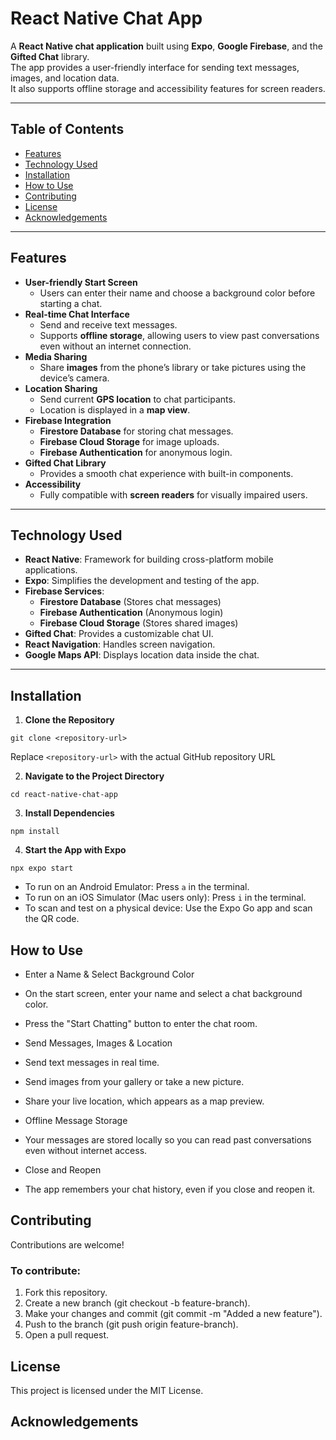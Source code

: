 # React Native Chat App

A **React Native chat application** built using **Expo**, **Google Firebase**, and the **Gifted Chat** library.  
The app provides a user-friendly interface for sending text messages, images, and location data.  
It also supports offline storage and accessibility features for screen readers.

---

## Table of Contents

- [Features](#features)
- [Technology Used](#technology-used)
- [Installation](#installation)
- [How to Use](#how-to-use)
- [Contributing](#contributing)
- [License](#license)
- [Acknowledgements](#acknowledgements)

---

## Features

- **User-friendly Start Screen**
  - Users can enter their name and choose a background color before starting a chat.
- **Real-time Chat Interface**
  - Send and receive text messages.
  - Supports **offline storage**, allowing users to view past conversations even without an internet connection.
- **Media Sharing**
  - Share **images** from the phone’s library or take pictures using the device’s camera.
- **Location Sharing**
  - Send current **GPS location** to chat participants.
  - Location is displayed in a **map view**.
- **Firebase Integration**
  - **Firestore Database** for storing chat messages.
  - **Firebase Cloud Storage** for image uploads.
  - **Firebase Authentication** for anonymous login.
- **Gifted Chat Library**
  - Provides a smooth chat experience with built-in components.
- **Accessibility**
  - Fully compatible with **screen readers** for visually impaired users.

---

## Technology Used

- **React Native**: Framework for building cross-platform mobile applications.
- **Expo**: Simplifies the development and testing of the app.
- **Firebase Services**:
  - **Firestore Database** (Stores chat messages)
  - **Firebase Authentication** (Anonymous login)
  - **Firebase Cloud Storage** (Stores shared images)
- **Gifted Chat**: Provides a customizable chat UI.
- **React Navigation**: Handles screen navigation.
- **Google Maps API**: Displays location data inside the chat.

---

## Installation

1. **Clone the Repository**

`git clone <repository-url>`

Replace `<repository-url>` with the actual GitHub repository URL

2. **Navigate to the Project Directory**

`cd react-native-chat-app`

3. **Install Dependencies**

`npm install`

4. **Start the App with Expo**

`npx expo start`

- To run on an Android Emulator: Press `a` in the terminal.
- To run on an iOS Simulator (Mac users only): Press `i` in the terminal.
- To scan and test on a physical device: Use the Expo Go app and scan the QR code.

## How to Use

- Enter a Name & Select Background Color
- On the start screen, enter your name and select a chat background color.
- Press the "Start Chatting" button to enter the chat room.
- Send Messages, Images & Location

- Send text messages in real time.
- Send images from your gallery or take a new picture.
- Share your live location, which appears as a map preview.
- Offline Message Storage

- Your messages are stored locally so you can read past conversations even without internet access.
- Close and Reopen

- The app remembers your chat history, even if you close and reopen it.

## Contributing

Contributions are welcome!

### To contribute:

1. Fork this repository.
2. Create a new branch (git checkout -b feature-branch).
3. Make your changes and commit (git commit -m "Added a new feature").
4. Push to the branch (git push origin feature-branch).
5. Open a pull request.

## License

This project is licensed under the MIT License.

## Acknowledgements
